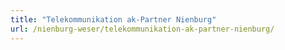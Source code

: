 ```yaml
---
title: "Telekommunikation ak-Partner Nienburg"
url: /nienburg-weser/telekommunikation-ak-partner-nienburg/
---
```

